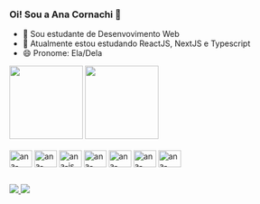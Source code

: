 ### Oi! Sou a Ana Cornachi 👋

- 🔭 Sou estudante de Desenvovimento Web
- 🌱 Atualmente estou estudando ReactJS, NextJS e Typescript
- 😄 Pronome: Ela/Dela

<div>
<img height="130em" src="https://github-readme-stats.vercel.app/api?username=anacornachi&theme=omni&show_icons=true&count_private=true&hide=issues,contribs"/>
<img height="130em" src="https://github-readme-stats.vercel.app/api/top-langs/?username=anacornachi&layout=compact&theme=omni"/>
</div>

<br>

<div>
<img align="center" alt="ana-html" height="30" width="40" src="https://cdn.jsdelivr.net/gh/devicons/devicon/icons/html5/html5-original.svg"/>  
<img align="center" alt="ana-css" height="30" width="40" src="https://cdn.jsdelivr.net/gh/devicons/devicon/icons/css3/css3-original.svg"/>  
<img align="center" alt="ana-js" height="30" width="40" src="https://cdn.jsdelivr.net/gh/devicons/devicon/icons/javascript/javascript-original.svg"/>  
<img align="center" alt="ana-boostrap" height="30" width="40" src="https://cdn.jsdelivr.net/gh/devicons/devicon/icons/bootstrap/bootstrap-original.svg"/>  
<img align="center" alt="ana-tailwind" height="30" width="40" src="https://cdn.jsdelivr.net/gh/devicons/devicon/icons/tailwindcss/tailwindcss-plain.svg"/>  
<img align="center" alt="ana-react" height="30" width="40" src="https://cdn.jsdelivr.net/gh/devicons/devicon/icons/react/react-original.svg"/>  
<img align="center" alt="ana-typescript" height="30" width="40" src="https://cdn.jsdelivr.net/gh/devicons/devicon/icons/typescript/typescript-original.svg"/>
</div>

##

<div>
 <a href="https://www.linkedin.com/in/anacornachi/"><img src="https://img.shields.io/badge/LinkedIn-0077B5?style=for-the-badge&logo=linkedin&logoColor=white" target="_blank"/>
   <a href="mailto:anacorn4chi@gmail.com"><img src="https://img.shields.io/badge/Gmail-D14836?style=for-the-badge&logo=gmail&logoColor=white" target="_blank"/>
</div>


<!--
**anacornachi/anacornachi** is a ✨ _special_ ✨ repository because its `README.md` (this file) appears on your GitHub profile.

Here are some ideas to get you started:



- 👯 I’m looking to collaborate on ...
- 🤔 I’m looking for help with ...
- 💬 Ask me about ...
- 📫 How to reach me: ...
- ⚡ Fun fact: ...
-->
